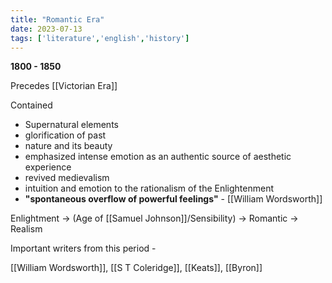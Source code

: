 ```yaml
---
title: "Romantic Era"
date: 2023-07-13
tags: ['literature','english','history']
---
```

**1800 - 1850** 

Precedes [[Victorian Era]]

Contained 
- Supernatural elements
- glorification of past
- nature and its beauty
- emphasized intense emotion as an authentic source of aesthetic experience
- revived medievalism
- intuition and emotion to the rationalism of the Enlightenment
- **"spontaneous overflow of powerful feelings"** - [[William Wordsworth]]

Enlightment -> (Age of [[Samuel Johnson]]/Sensibility) -> Romantic -> Realism


Important writers from this period - 

[[William Wordsworth]], [[S T Coleridge]], [[Keats]], [[Byron]]

